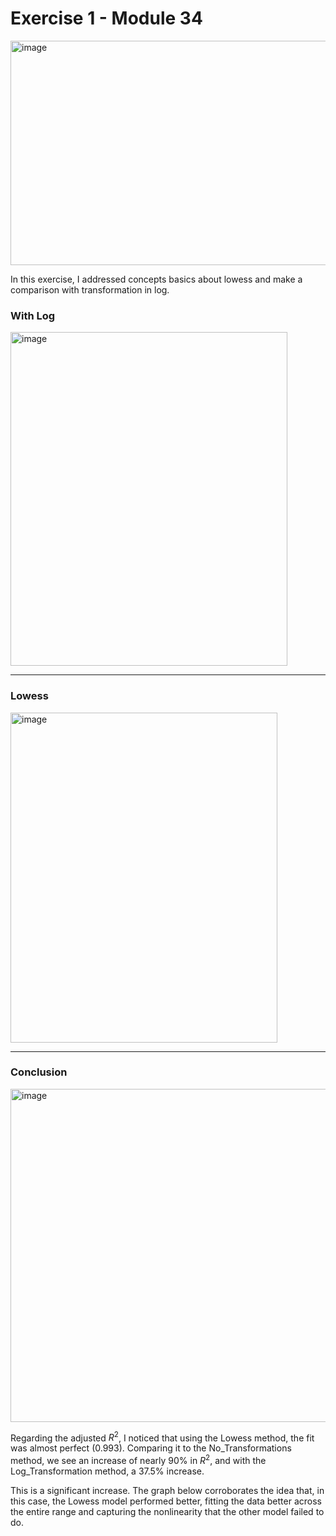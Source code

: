 # Exercise 1 - Module 34

<img width="531" height="359" alt="image" src="https://github.com/user-attachments/assets/0d98620b-3971-4d69-9690-069ee51f9206" />


In this exercise, I addressed concepts basics about lowess and make a comparison with transformation in log.

### With Log

<img width="443" height="534" alt="image" src="https://github.com/user-attachments/assets/2ae198f0-42e6-43bf-9c55-741fa1fa132b" />

---

### Lowess

<img width="427" height="528" alt="image" src="https://github.com/user-attachments/assets/79a231bc-3afa-45ff-a0aa-18a3b8ee3860" />

---

### Conclusion

<img width="850" height="533" alt="image" src="https://github.com/user-attachments/assets/9d426259-ab42-40fa-aba5-8ddd5667ac3b" />

Regarding the adjusted $R^2$, I noticed that using the Lowess method, the fit was almost perfect (0.993). Comparing it to the No_Transformations method, we see an increase of nearly 90% in $R^2$, and with the Log_Transformation method, a 37.5% increase.

This is a significant increase. The graph below corroborates the idea that, in this case, the Lowess model performed better, fitting the data better across the entire range and capturing the nonlinearity that the other model failed to do.
